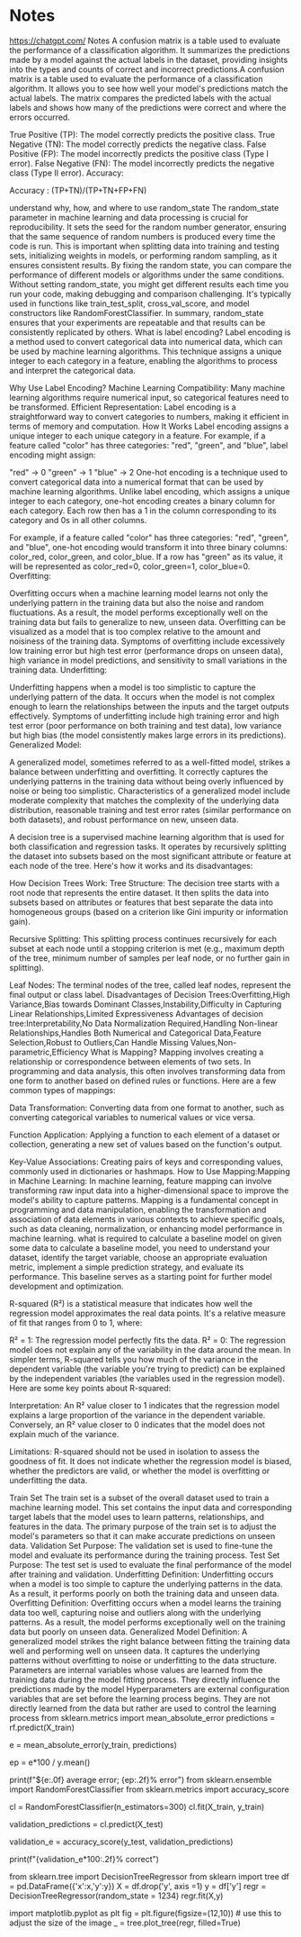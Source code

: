 # Notes
https://chatgpt.com/
Notes
A confusion matrix is a table used to evaluate the performance of a classification algorithm. It summarizes the predictions made by a model against the actual labels in the dataset, providing insights into the types and counts of correct and incorrect predictions.A confusion matrix is a table used to evaluate the performance of a classification algorithm. It allows you to see how well your model's predictions match the actual labels. The matrix compares the predicted labels with the actual labels and shows how many of the predictions were correct and where the errors occurred.


True Positive (TP): The model correctly predicts the positive class.
True Negative (TN): The model correctly predicts the negative class.
False Positive (FP): The model incorrectly predicts the positive class (Type I error).
False Negative (FN): The model incorrectly predicts the negative class (Type II error).
Accuracy: 

Accuracy : (TP+TN)/(TP+TN+FP+FN)

understand why, how, and where to use random_state
The random_state parameter in machine learning and data processing is crucial for reproducibility. It sets the seed for the random number generator, ensuring that the same sequence of random numbers is produced every time the code is run. This is important when splitting data into training and testing sets, initializing weights in models, or performing random sampling, as it ensures consistent results. By fixing the random state, you can compare the performance of different models or algorithms under the same conditions. Without setting random_state, you might get different results each time you run your code, making debugging and comparison challenging. It's typically used in functions like train_test_split, cross_val_score, and model constructors like RandomForestClassifier. In summary, random_state ensures that your experiments are repeatable and that results can be consistently replicated by others.
What is label encoding?
Label encoding is a method used to convert categorical data into numerical data, which can be used by machine learning algorithms. This technique assigns a unique integer to each category in a feature, enabling the algorithms to process and interpret the categorical data.

Why Use Label Encoding?
Machine Learning Compatibility: Many machine learning algorithms require numerical input, so categorical features need to be transformed.
Efficient Representation: Label encoding is a straightforward way to convert categories to numbers, making it efficient in terms of memory and computation.
How It Works
Label encoding assigns a unique integer to each unique category in a feature. For example, if a feature called "color" has three categories: "red", "green", and "blue", label encoding might assign:

"red" -> 0
"green" -> 1
"blue" -> 2
One-hot encoding is a technique used to convert categorical data into a numerical format that can be used by machine learning algorithms. Unlike label encoding, which assigns a unique integer to each category, one-hot encoding creates a binary column for each category. Each row then has a 1 in the column corresponding to its category and 0s in all other columns.

For example, if a feature called "color" has three categories: "red", "green", and "blue", one-hot encoding would transform it into three binary columns: color_red, color_green, and color_blue. If a row has "green" as its value, it will be represented as color_red=0, color_green=1, color_blue=0.
Overfitting:

Overfitting occurs when a machine learning model learns not only the underlying pattern in the training data but also the noise and random fluctuations. As a result, the model performs exceptionally well on the training data but fails to generalize to new, unseen data. Overfitting can be visualized as a model that is too complex relative to the amount and noisiness of the training data.
Symptoms of overfitting include excessively low training error but high test error (performance drops on unseen data), high variance in model predictions, and sensitivity to small variations in the training data.
Underfitting:

Underfitting happens when a model is too simplistic to capture the underlying pattern of the data. It occurs when the model is not complex enough to learn the relationships between the inputs and the target outputs effectively.
Symptoms of underfitting include high training error and high test error (poor performance on both training and test data), low variance but high bias (the model consistently makes large errors in its predictions).
Generalized Model:

A generalized model, sometimes referred to as a well-fitted model, strikes a balance between underfitting and overfitting. It correctly captures the underlying patterns in the training data without being overly influenced by noise or being too simplistic.
Characteristics of a generalized model include moderate complexity that matches the complexity of the underlying data distribution, reasonable training and test error rates (similar performance on both datasets), and robust performance on new, unseen data.

A decision tree is a supervised machine learning algorithm that is used for both classification and regression tasks. It operates by recursively splitting the dataset into subsets based on the most significant attribute or feature at each node of the tree. Here's how it works and its disadvantages:

How Decision Trees Work:
Tree Structure: The decision tree starts with a root node that represents the entire dataset. It then splits the data into subsets based on attributes or features that best separate the data into homogeneous groups (based on a criterion like Gini impurity or information gain).

Recursive Splitting: This splitting process continues recursively for each subset at each node until a stopping criterion is met (e.g., maximum depth of the tree, minimum number of samples per leaf node, or no further gain in splitting).

Leaf Nodes: The terminal nodes of the tree, called leaf nodes, represent the final output or class label.
Disadvantages of Decision Trees:Overfitting,High Variance,Bias towards Dominant Classes,Instability,Difficulty in Capturing Linear Relationships,Limited Expressiveness
Advantages of decision tree:Interpretability,No Data Normalization Required,Handling Non-linear Relationships,Handles Both Numerical and Categorical Data,Feature Selection,Robust to Outliers,Can Handle Missing Values,Non-parametric,Efficiency
What is Mapping?
Mapping involves creating a relationship or correspondence between elements of two sets. In programming and data analysis, this often involves transforming data from one form to another based on defined rules or functions. Here are a few common types of mappings:

Data Transformation: Converting data from one format to another, such as converting categorical variables to numerical values or vice versa.

Function Application: Applying a function to each element of a dataset or collection, generating a new set of values based on the function's output.

Key-Value Associations: Creating pairs of keys and corresponding values, commonly used in dictionaries or hashmaps.
How to Use Mapping:Mapping in Machine Learning: In machine learning, feature mapping can involve transforming raw input data into a higher-dimensional space to improve the model's ability to capture patterns.
Mapping is a fundamental concept in programming and data manipulation, enabling the transformation and association of data elements in various contexts to achieve specific goals, such as data cleaning, normalization, or enhancing model performance in machine learning.
what is required to calculate a baseline model on given some data
to calculate a baseline model, you need to understand your dataset, identify the target variable, choose an appropriate evaluation metric, implement a simple prediction strategy, and evaluate its performance. This baseline serves as a starting point for further model development and optimization.

R-squared (R²) is a statistical measure that indicates how well the regression model approximates the real data points. It's a relative measure of fit that ranges from 0 to 1, where:

R² = 1: The regression model perfectly fits the data.
R² = 0: The regression model does not explain any of the variability in the data around the mean.
In simpler terms, R-squared tells you how much of the variance in the dependent variable (the variable you're trying to predict) can be explained by the independent variables (the variables used in the regression model). Here are some key points about R-squared:

Interpretation: An R² value closer to 1 indicates that the regression model explains a large proportion of the variance in the dependent variable. Conversely, an R² value closer to 0 indicates that the model does not explain much of the variance.

Limitations: R-squared should not be used in isolation to assess the goodness of fit. It does not indicate whether the regression model is biased, whether the predictors are valid, or whether the model is overfitting or underfitting the data.


Train Set
The train set is a subset of the overall dataset used to train a machine learning model. This set contains the input data and corresponding target labels that the model uses to learn patterns, relationships, and features in the data. The primary purpose of the train set is to adjust the model's parameters so that it can make accurate predictions on unseen data.
Validation Set
Purpose: The validation set is used to fine-tune the model and evaluate its performance during the training process.
Test Set
Purpose: The test set is used to evaluate the final performance of the model after training and validation.
Underfitting
Definition: Underfitting occurs when a model is too simple to capture the underlying patterns in the data. As a result, it performs poorly on both the training data and unseen data.
Overfitting
Definition: Overfitting occurs when a model learns the training data too well, capturing noise and outliers along with the underlying patterns. As a result, the model performs exceptionally well on the training data but poorly on unseen data.
Generalized Model
Definition: A generalized model strikes the right balance between fitting the training data well and performing well on unseen data. It captures the underlying patterns without overfitting to noise or underfitting to the data structure.
Parameters are internal variables whose values are learned from the training data during the model fitting process. They directly influence the predictions made by the model
Hyperparameters are external configuration variables that are set before the learning process begins. They are not directly learned from the data but rather are used to control the learning process
from sklearn.metrics import mean_absolute_error
predictions = rf.predict(X_train)

e = mean_absolute_error(y_train, predictions)

ep = e*100 / y.mean()

print(f"${e:.0f} average error; {ep:.2f}% error")
from sklearn.ensemble import RandomForestClassifier
from sklearn.metrics import accuracy_score

cl = RandomForestClassifier(n_estimators=300)
cl.fit(X_train, y_train)

validation_predictions = cl.predict(X_test)

validation_e = accuracy_score(y_test, validation_predictions)

print(f"{validation_e*100:.2f}% correct")

from sklearn.tree import DecisionTreeRegressor
from sklearn import tree
df = pd.DataFrame({'x':x,'y':y})
X = df.drop('y', axis =1)
y = df['y']
regr = DecisionTreeRegressor(random_state = 1234)
regr.fit(X,y)

import matplotlib.pyplot as plt 
fig = plt.figure(figsize=(12,10))             # use this to adjust the size of the image
_ = tree.plot_tree(regr, filled=True) 
